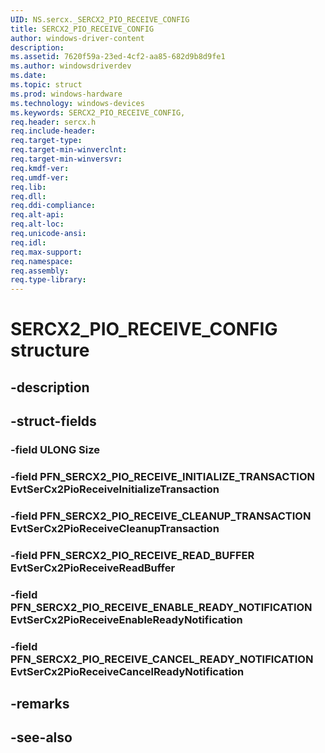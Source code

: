 ```yaml
---
UID: NS.sercx._SERCX2_PIO_RECEIVE_CONFIG
title: SERCX2_PIO_RECEIVE_CONFIG
author: windows-driver-content
description: 
ms.assetid: 7620f59a-23ed-4cf2-aa85-682d9b8d9fe1
ms.author: windowsdriverdev
ms.date: 
ms.topic: struct
ms.prod: windows-hardware
ms.technology: windows-devices
ms.keywords: SERCX2_PIO_RECEIVE_CONFIG, 
req.header: sercx.h
req.include-header:
req.target-type:
req.target-min-winverclnt:
req.target-min-winversvr:
req.kmdf-ver:
req.umdf-ver:
req.lib:
req.dll:
req.ddi-compliance:
req.alt-api:
req.alt-loc:
req.unicode-ansi:
req.idl:
req.max-support:
req.namespace:
req.assembly:
req.type-library:
---
```


# SERCX2_PIO_RECEIVE_CONFIG structure

## -description



## -struct-fields

### -field ULONG Size			
 	
### -field PFN_SERCX2_PIO_RECEIVE_INITIALIZE_TRANSACTION EvtSerCx2PioReceiveInitializeTransaction			
 	
### -field PFN_SERCX2_PIO_RECEIVE_CLEANUP_TRANSACTION EvtSerCx2PioReceiveCleanupTransaction			
 	
### -field PFN_SERCX2_PIO_RECEIVE_READ_BUFFER EvtSerCx2PioReceiveReadBuffer			
 	
### -field PFN_SERCX2_PIO_RECEIVE_ENABLE_READY_NOTIFICATION EvtSerCx2PioReceiveEnableReadyNotification			
 	
### -field PFN_SERCX2_PIO_RECEIVE_CANCEL_READY_NOTIFICATION EvtSerCx2PioReceiveCancelReadyNotification			
 	
## -remarks

## -see-also